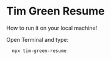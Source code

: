 # Tim Green Resume

How to run it on your local machine!

Open Terminal and type:

```
  npx tim-green-resume
```